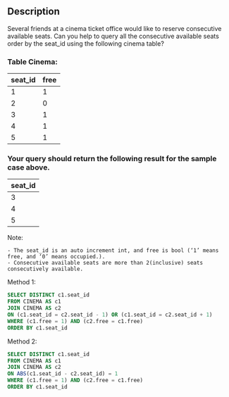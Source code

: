## Description

Several friends at a cinema ticket office would like to reserve consecutive available seats. Can you help to query all the consecutive available seats order by the seat_id using the following cinema table?

### Table Cinema:

| seat_id | free |
| ------- | ---- |
| 1       | 1    |
| 2       | 0    |
| 3       | 1    |
| 4       | 1    |
| 5       | 1    |

### Your query should return the following result for the sample case above.

| seat_id |
| ------- |
| 3       |
| 4       |
| 5       |

Note:

    - The seat_id is an auto increment int, and free is bool (‘1’ means free, and ‘0’ means occupied.).
    - Consecutive available seats are more than 2(inclusive) seats consecutively available.

Method 1:

```sql
SELECT DISTINCT c1.seat_id
FROM CINEMA AS c1
JOIN CINEMA AS c2
ON (c1.seat_id = c2.seat_id - 1) OR (c1.seat_id = c2.seat_id + 1)
WHERE (c1.free = 1) AND (c2.free = c1.free)
ORDER BY c1.seat_id
```

Method 2:

```sql
SELECT DISTINCT c1.seat_id
FROM CINEMA AS c1
JOIN CINEMA AS c2
ON ABS(c1.seat_id - c2.seat_id) = 1
WHERE (c1.free = 1) AND (c2.free = c1.free)
ORDER BY c1.seat_id
```
